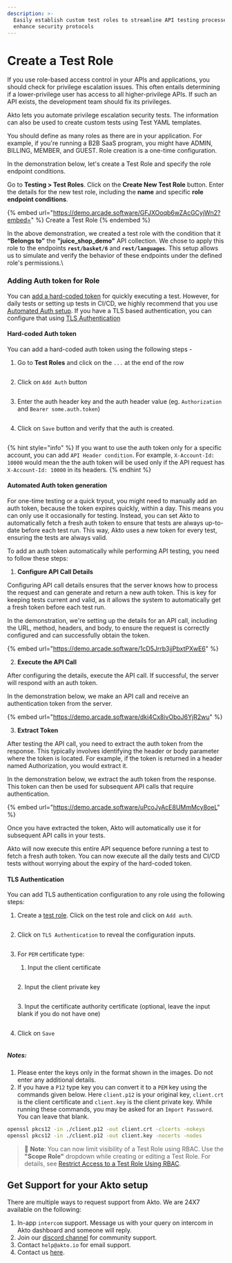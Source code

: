 ```yaml
---
description: >-
  Easily establish custom test roles to streamline API testing processes and
  enhance security protocols
---
```


# Create a Test Role

If you use role-based access control in your APIs and applications, you should check for privilege escalation issues. This often entails determining if a lower-privilege user has access to all higher-privilege APIs. If such an API exists, the development team should fix its privileges.

Akto lets you automate privilege escalation security tests. The information can also be used to create custom tests using Test YAML templates.

You should define as many roles as there are in your application. For example, if you're running a B2B SaaS program, you might have ADMIN, BILLING, MEMBER, and GUEST. Role creation is a one-time configuration.

In the demonstration below, let's create a Test Role and specify the role endpoint conditions.

Go to **Testing > Test Roles**. Click on the **Create New Test Role** button. Enter the details for the new test role, including the **name** and specific **role endpoint conditions**.

{% embed url="https://demo.arcade.software/GFJXOoqb6wZAcGCyjWn2?embed=" %}
Create a Test Role
{% endembed %}

In the above demonstration, we created a test role with the condition that it **“Belongs to”** the **"juice\_shop\_demo"** API collection. We chose to apply this role to the endpoints **`rest/basket/6`** and **`rest/languages`**. This setup allows us to simulate and verify the behavior of these endpoints under the defined role's permissions.\


### Adding Auth token for Role

You can [add a hard-coded token](create-a-test-role.md#hard-coded-auth-token) for quickly executing a test. However, for daily tests or setting up tests in CI/CD, we highly recommend that you use [Automated Auth setup](create-a-test-role.md#automated-auth-token-generation).
If you have a TLS based authentication, you can configure that using [TLS Authentication](create-a-test-role.md#tls-authentication)

#### Hard-coded Auth token

You can add a hard-coded auth token using the following steps -&#x20;

1.  Go to **Test Roles** and click on the `...` at the end of the row

    <figure><img src="../../.gitbook/assets/Screenshot 2024-03-18 at 12.00.52 PM.png" alt=""><figcaption></figcaption></figure>
2.  Click on `Add Auth` button

    <figure><img src="../../.gitbook/assets/Screenshot 2024-03-18 at 11.58.07 AM (1).png" alt=""><figcaption></figcaption></figure>
3.  Enter the auth header key and the auth header value (eg. `Authorization` and `Bearer some.auth.token`)

    <figure><img src="../../.gitbook/assets/Screenshot 2024-03-18 at 11.59.14 AM (1).png" alt=""><figcaption></figcaption></figure>
4.  Click on `Save` button and verify that the auth is created.

    <figure><img src="../../.gitbook/assets/Screenshot 2024-03-18 at 11.59.21 AM (1).png" alt=""><figcaption></figcaption></figure>

{% hint style="info" %}
If you want to use the auth token only for a specific account, you can add `API Header condition`. For example, `X-Account-Id: 10000` would mean the the auth token will be used only if the API request has `X-Account-Id: 10000` in its headers.&#x20;
{% endhint %}

#### Automated Auth token generation

For one-time testing or a quick tryout, you might need to manually add an auth token, because the token expires quickly, within a day. This means you can only use it occasionally for testing. Instead, you can set Akto to automatically fetch a fresh auth token to ensure that tests are always up-to-date before each test run. This way, Akto uses a new token for every test, ensuring the tests are always valid.

To add an auth token automatically while performing API testing, you need to follow these steps:

1. **Configure API Call Details**&#x20;

Configuring API call details ensures that the server knows how to process the request and can generate and return a new auth token. This is key for keeping tests current and valid, as it allows the system to automatically get a fresh token before each test run. &#x20;

In the demonstration, we're setting up the details for an API call, including the URL, method, headers, and body, to ensure the request is correctly configured and can successfully obtain the token.

{% embed url="https://demo.arcade.software/1cD5Jrrb3jjPbxtPXwE6" %}

2. **Execute the API Call**

After configuring the details, execute the API call. If successful, the server will respond with an auth token.

In the demonstration below, we make an API call and receive an authentication token from the server.

{% embed url="https://demo.arcade.software/dki4Cx8ivOboJ6YjR2wu" %}

3. **Extract Token**

After testing the API call, you need to extract the auth token from the response. This typically involves identifying the header or body parameter where the token is located. For example, if the token is returned in a header named Authorization, you would extract it.

In the demonstration below, we extract the auth token from the response. This token can then be used for subsequent API calls that require authentication.

{% embed url="https://demo.arcade.software/uPcoJyAcE8UMmMcy8oeL" %}

Once you have extracted the token, Akto will automatically use it for subsequent API calls in your tests.

Akto will now execute this entire API sequence before running a test to fetch a fresh auth token. You can now execute all the daily tests and CI/CD tests without worrying about the expiry of the hard-coded token.

#### TLS Authentication

You can add TLS authentication configuration to any role using the following steps:

1. Create a [test role](create-a-test-role.md#create-a-test-role). Click on the test role and click on `Add auth`.

    <figure><img src="../../.gitbook/assets/add-auth.png" alt=""><figcaption></figcaption></figure>

2. Click on `TLS Authentication` to reveal the configuration inputs.

    <figure><img src="../../.gitbook/assets/tls-auth-1.png" alt=""><figcaption></figcaption></figure>

3. For `PEM` certificate type:
    1. Input the client certificate
    <figure><img src="../../.gitbook/assets/tls-auth-2.png" alt=""><figcaption></figcaption></figure>
    2. Input the client private key
    <figure><img src="../../.gitbook/assets/tls-auth-4.png" alt=""><figcaption></figcaption></figure>
    3. Input the certificate authority certificate (optional, leave the input blank if you do not have one) 
    <figure><img src="../../.gitbook/assets/tls-auth-3.png" alt=""><figcaption></figcaption></figure>

4. Click on `Save`
    <figure><img src="../../.gitbook/assets/tls-auth-5.png" alt=""><figcaption></figcaption></figure>

##### Notes:

1. Please enter the keys only in the format shown in the images. Do not enter any additional details.
2. If you have a `P12` type key you can convert it to a `PEM` key using the commands given below. Here `client.p12` is your original key, `client.crt` is the client certificate and `client.key` is the client private key. While running these commands, you may be asked for an `Import Password`. You can leave that blank.

```bash
openssl pkcs12 -in ./client.p12 -out client.crt -clcerts -nokeys
openssl pkcs12 -in ./client.p12 -out client.key -nocerts -nodes
```

> 📌 **Note**: You can now limit visibility of a Test Role using RBAC. Use the **"Scope Role"** dropdown while creating or editing a Test Role. For details, see [Restrict Access to a Test Role Using RBAC](restrict-test-role-rbac.md).

## Get Support for your Akto setup

There are multiple ways to request support from Akto. We are 24X7 available on the following:

1. In-app `intercom` support. Message us with your query on intercom in Akto dashboard and someone will reply.
2. Join our [discord channel](https://www.akto.io/community) for community support.
3. Contact `help@akto.io` for email support.
4. Contact us [here](https://www.akto.io/contact-us).
